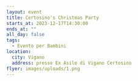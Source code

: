 ```yaml
---
layout: event
title: Certosino's Christmas Party
starts_at: 2023-12-17T14:30:00
ends_at: ""
all_day: false
tags:
  - Evento per Bambini
location:
  city: Vigano
  address: presso Ex Asilo di Vigano Certosino
flyer: images/uploads/1.png
---
```

